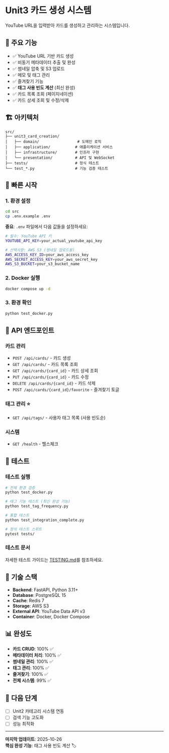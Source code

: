 # Unit3 카드 생성 시스템

YouTube URL을 입력받아 카드를 생성하고 관리하는 시스템입니다.

## 🎯 주요 기능

- ✅ YouTube URL 기반 카드 생성
- ✅ 비동기 메타데이터 추출 및 완성
- ✅ 썸네일 압축 및 S3 업로드
- ✅ 메모 및 태그 관리
- ✅ 즐겨찾기 기능
- ✅ **태그 사용 빈도 계산** (최신 완성)
- ✅ 카드 목록 조회 (페이지네이션)
- ✅ 카드 상세 조회 및 수정/삭제

## 🏗️ 아키텍처

```
src/
├── unit3_card_creation/
│   ├── domain/                 # 도메인 로직
│   ├── application/           # 애플리케이션 서비스
│   ├── infrastructure/        # 인프라 구현
│   └── presentation/          # API 및 WebSocket
├── tests/                     # 정식 테스트
└── test_*.py                  # 기능 검증 테스트
```

## 🚀 빠른 시작

### 1. 환경 설정
```bash
cd src
cp .env.example .env
```

**중요**: `.env` 파일에서 다음 값들을 설정하세요:
```bash
# 필수: YouTube API 키
YOUTUBE_API_KEY=your_actual_youtube_api_key

# 선택사항: AWS S3 (썸네일 업로드용)
AWS_ACCESS_KEY_ID=your_aws_access_key
AWS_SECRET_ACCESS_KEY=your_aws_secret_key
AWS_S3_BUCKET=your_s3_bucket_name
```

### 2. Docker 실행
```bash
docker compose up -d
```

### 3. 환경 확인
```bash
python test_docker.py
```

## 📡 API 엔드포인트

### 카드 관리
- `POST /api/cards/` - 카드 생성
- `GET /api/cards/` - 카드 목록 조회
- `GET /api/cards/{card_id}` - 카드 상세 조회
- `PUT /api/cards/{card_id}` - 카드 수정
- `DELETE /api/cards/{card_id}` - 카드 삭제
- `POST /api/cards/{card_id}/favorite` - 즐겨찾기 토글

### 태그 관리 ⭐
- `GET /api/tags/` - 사용자 태그 목록 (사용 빈도순)

### 시스템
- `GET /health` - 헬스체크

## 🧪 테스트

### 테스트 실행
```bash
# 전체 환경 검증
python test_docker.py

# 태그 기능 테스트 (최신 완성 기능)
python test_tag_frequency.py

# 통합 테스트
python test_integration_complete.py

# 정식 테스트 스위트
pytest tests/
```

### 테스트 문서
자세한 테스트 가이드는 [TESTING.md](./TESTING.md)를 참조하세요.

## 🔧 기술 스택

- **Backend**: FastAPI, Python 3.11+
- **Database**: PostgreSQL 15
- **Cache**: Redis 7
- **Storage**: AWS S3
- **External API**: YouTube Data API v3
- **Container**: Docker, Docker Compose

## 📊 완성도

- **카드 CRUD**: 100% ✅
- **메타데이터 처리**: 100% ✅
- **썸네일 관리**: 100% ✅
- **태그 관리**: 100% ✅
- **즐겨찾기**: 100% ✅
- **전체 시스템**: 99% ✅

## 🎯 다음 단계

- [ ] Unit2 카테고리 시스템 연동
- [ ] 검색 기능 고도화
- [ ] 성능 최적화

---

**마지막 업데이트**: 2025-10-26  
**핵심 완성 기능**: 태그 사용 빈도 계산 🏷️
